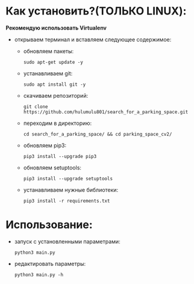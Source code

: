 # Как установить?(ТОЛЬКО LINUX):

**Рекомендую использовать Virtualenv**

* открываем терминал и вставляем следующее содержимое:
  - обновляем пакеты:

        sudo apt-get update -y
  - устанавливаем git:
  
        sudo apt install git -y
  - скачиваем репозиторий:

        git clone https://github.com/hulumulu801/search_for_a_parking_space.git
  - переходим в директорию:

        cd search_for_a_parking_space/ && cd parking_space_cv2/
  - обновляем pip3:

        pip3 install --upgrade pip3
  - обновляем setuptools:

        pip3 install --upgrade setuptools
  - устанавливаем нужные библиотеки:

        pip3 install -r requirements.txt
# Использование:
  - запуск с установленными параметрами:

        python3 main.py
  - редактировать параметры:

        python3 main.py -h
